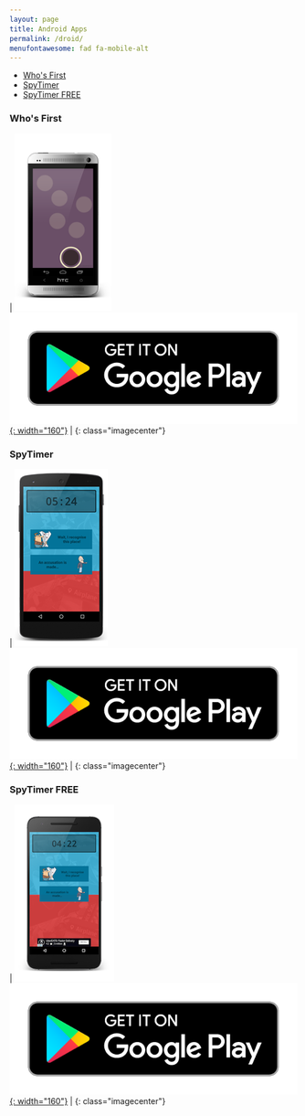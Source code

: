 ```yaml
---
layout: page
title: Android Apps
permalink: /droid/
menufontawesome: fad fa-mobile-alt
---
```


<!-- START doctoc generated TOC please keep comment here to allow auto update -->
<!-- DON'T EDIT THIS SECTION, INSTEAD RE-RUN doctoc TO UPDATE -->


- [Who's First](#whos-first)
- [SpyTimer](#spytimer)
- [SpyTimer FREE](#spytimer-free)

<!-- END doctoc generated TOC please keep comment here to allow auto update -->

### Who's First

| ![](/assets/images/droid/firstplayer.png) <br /> [![](/assets/images/droid/en-play-badge-border.png){: width="160"}](https://play.google.com/store/apps/details?id=net.chizography.droid.whosfirst&hl=en&utm_source=global_co&utm_medium=prtnr&utm_content=Mar2515&utm_campaign=PartBadge&pcampaignid=MKT-AC-global-none-all-co-pr-py-PartBadges-Oct1515-1) |
{: class="imagecenter"}

### SpyTimer

| ![](/assets/images/droid/spytimer_device_1.png) <br /> [![](/assets/images/droid/en-play-badge-border.png){: width="160"}](https://play.google.com/store/apps/details?id=net.chizography.droid.spyfalltimer.free&hl=en&utm_source=global_co&utm_medium=prtnr&utm_content=Mar2515&utm_campaign=PartBadge&pcampaignid=MKT-AC-global-none-all-co-pr-py-PartBadges-Oct1515-1) |
{: class="imagecenter"}

### SpyTimer FREE

| ![](/assets/images/droid/spytimer_free_device_1.png) <br /> [![](/assets/images/droid/en-play-badge-border.png){: width="160"}](https://play.google.com/store/apps/details?id=net.chizography.droid.spyfalltimer.free&hl=en&utm_source=global_co&utm_medium=prtnr&utm_content=Mar2515&utm_campaign=PartBadge&pcampaignid=MKT-AC-global-none-all-co-pr-py-PartBadges-Oct1515-1) |
{: class="imagecenter"}
